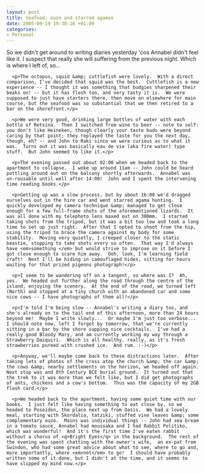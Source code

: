 ```yaml
---
layout: post
title: Seafood, ouzo and starred agamas
date: 2005-09-19 19:30:16 +01:00
categories:
- Personal
---
```

<p>So we didn't get around to writing diaries yesterday 'cos Annabel didn't feel like it.  I suspect that really she will suffering from the previous night.  Which is where I left of, so...</p>

      <p>The octopus, squid &amp; cuttlefish were lovely.  With a direct comparison, I've decided that squid was the best.  Cuttlefish is a new experience -- I thought it was something that budgies sharpened their beaks on! -- but it has flesh too, and very tasty it is.  We were supposed to just have starters there, then move on elsewhere for main course, but the seafood was so substantial that we then retired to a bar on the shorefront.</p>

      <p>We were very good, drinking large bottles of water with each bottle of Retsina.  Then I switched from wine to beer -- note to self: you don't like Heineken, though clearly your taste buds were beyond caring by that point; they replayed the taste for you the next day, though, eh? -- and John to Raki since we were curious as to what it was.  Turns out it was basically eau de vie (aka fire water) type stuff.  But John seemed to like it.</p>

      <p>The evening passed out about 02:00 when we headed back to the apartment to collapse.  I woke up around 11am -- John could be heard pottling around out on the balcony shortly afterwards.  Annabel was un-rousable until well after 14:00!  John and I spent the intervening time reading books.</p>

      <p>Getting up was a slow process, but by about 16:00 we'd dragged ourselves out in the hire car and went starred agama hunting.  I quickly developed my camera technique &amp; managed to get close enough for a few full-frame shots of the aforementioned lizards.  It was all done with my telephoto lens maxed out on 300mm.  I started taking shots from the tripod, but it was a bit too low and took a long time to set up just right.  After that I opted to shoot from the hip, using the tripod to brace the camera against my body for some stability.  Moving very quietly, I creeped closer to the static beastie, stopping to take shots every so often.  That way I'd always have <em>something </em> but would strive to improve on it before I got close enough to scare him away.  Ooh, look, I'm learning field craft!  Next I'll be hiding in camouflaged hides, sitting for hours waiting for that prized pigeons photograph!</p>

      <p>I seem to be wandering off on a tangent, so where was I?  Ah, yes.  We headed out further along the road through the centre of the island, enjoying the scenery.  At the end of the road, we turned left (North) and stopped at a tiny church with an abandoned car and some nice cows -- I have photographs of them all!</p>

      <p>I'm told I'm being slow -- Annabel's writing a diary too, and she's already on to the tail end of this afternoon, more than 24 hours beyond me!  Maybe I write slowly...  Or maybe I'm just too verbose...  I should note now, left I forget by tomorrow, that we're currently sitting in a bar by the shore supping nice cocktails.  I've had a really good Bloody Mary, and am currently working my way through a Strawberry Daiquiri.  Which is all healthy, really, as it's fresh strawberries pureed with crushed ice.  And rum. :-)</p>

      <p>Anyway, we'll maybe come back to these distractions later.  After taking lots of photos of the cross atop the church &amp; the car &amp; the cows &amp; nearby settlements on the horizon, we headed off again.  Next stop was and 8th Century BCE burial ground.  It turned out that the trek to it was more than we felt like, but I did get photographs of ants, chickens and a cow's bottom.  Thus was the capacity of my 2GB flash card.</p>

      <p>We headed back to the apartment, having some quiet time with our books.  I just felt like having something to eat close by, so we headed to Poseidon, the place next up from Oasis.  We had a lovely meal, starting with Skordalia, tatziki, stuffed vine leaves &amp; some complementary ouzo.  Mains was individual things -- John had sea bream in a tomato sauce, Annabel had moussaka and I had Rabbit Politiko, which was wonderful!  And it's the first time I've eaten rabbit without a chorus of <q>Bright Eyes</q> in the background.  The rest of the evening was spent chatting with the owner's wife,  an ex-pat from Swindon, who had some great advice about what to see, where to go and, more importantly, where <em>not</em> to go!  I should have probably written some of it done, but I didn't at the time, and it seems to have slipped my mind now.</p>
